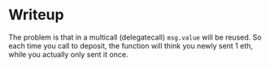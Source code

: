 # Writeup

The problem is that in a multicall (delegatecall) `msg.value` will be reused. So each time you call to deposit, the function will think you newly sent 1 eth, while you actually only sent it once.